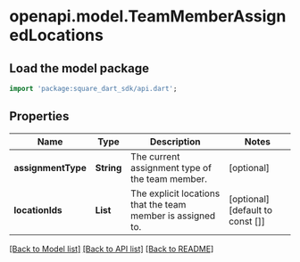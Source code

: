 # openapi.model.TeamMemberAssignedLocations

## Load the model package
```dart
import 'package:square_dart_sdk/api.dart';
```

## Properties
Name | Type | Description | Notes
------------ | ------------- | ------------- | -------------
**assignmentType** | **String** | The current assignment type of the team member. | [optional] 
**locationIds** | **List<String>** | The explicit locations that the team member is assigned to. | [optional] [default to const []]

[[Back to Model list]](../README.md#documentation-for-models) [[Back to API list]](../README.md#documentation-for-api-endpoints) [[Back to README]](../README.md)


